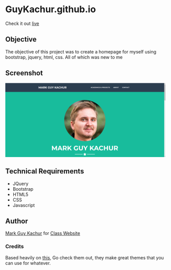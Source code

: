# GuyKachur.github.io
Check it out [live](https://GuyKachur.github.io "Guy's Personal Website")

## Objective
The objective of this project was to create a homepage for myself using bootstrap, jquery, html, css. All of which was new to me

## Screenshot
![alt text](https://github.com/GuyKachur/guykachur.github.io/blob/master/img/website-static.PNG)

## Technical Requirements
* JQuery
* Bootstrap
* HTML5
* CSS
* Javascript

## Author
[Mark Guy Kachur](https://GuyKachur.github.io "Guy's Personal Website")
for
[Class Website](http://johnguerra.co/classes/webDevelopment_spring_2019/)

### Credits
Based heavily on [this](https://github.com/BlackrockDigital/startbootstrap-freelancer#about), Go check them out, they make great themes that you can use for whatever.
